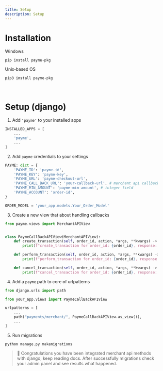 ```yaml
---
title: Setup
description: Setup
---
```


# Installation
Windows
```shell
pip install payme-pkg
```

Unix-based OS
```shell
pip3 install payme-pkg
```
<br/>

# Setup (django)
1. Add `'payme'` to your installed apps
```python
INSTALLED_APPS = [
    ...
    'payme',
    ...
]
```

2. Add `payme` credentials to your settings
```python
PAYME: dict = {
    'PAYME_ID': 'payme-id',
    'PAYME_KEY': 'payme-key',
    'PAYME_URL': 'payme-checkout-url',
    'PAYME_CALL_BACK_URL': 'your-callback-url', # merchant api callback url
    'PAYME_MIN_AMOUNT': 'payme-min-amount', # integer field
    'PAYME_ACCOUNT': 'order-id',
}

ORDER_MODEL = 'your_app.models.Your_Order_Model'
```

3. Create a new view that about handling callbacks
```python
from payme.views import MerchantAPIView


class PaymeCallBackAPIView(MerchantAPIView):
    def create_transaction(self, order_id, action, *args, **kwargs) -> None:
        print(f"create_transaction for order_id: {order_id}, response: {action}")

    def perform_transaction(self, order_id, action, *args, **kwargs) -> None:
        print(f"perform_transaction for order_id: {order_id}, response: {action}")

    def cancel_transaction(self, order_id, action, *args, **kwargs) -> None:
        print(f"cancel_transaction for order_id: {order_id}, response: {action}")
```

4. Add a `payme` path to core of urlpatterns
```python
from django.urls import path

from your_app.views import PaymeCallBackAPIView

urlpatterns = [
    ...
    path("payments/merchant/", PaymeCallBackAPIView.as_view()),
    ...
]
```

5. Run migrations
```shell
python manage.py makemigrations
```

> 🎉 Congratulations you have been integrated merchant api methods with django, keep reading docs. After successfully migrations check your admin panel and see results what happened.
